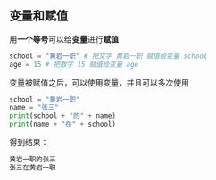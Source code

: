 ## 变量和赋值

用**一个等号**可以给**变量**进行**赋值**

```py
school = "黄岩一职" # 把文字 黄岩一职 赋值给变量 school
age = 15 # 把数字 15 赋值给变量 age
```

变量被赋值之后，可以使用变量，并且可以多次使用

```py
school = "黄岩一职"
name = "张三"
print(school + "的" + name)
print(name + "在" + school)
```

得到结果：

```py
黄岩一职的张三
张三在黄岩一职
```